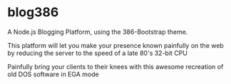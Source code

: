 blog386
=======

A Node.js Blogging Platform, using the 386-Bootstrap theme.

This platform will let you make your presence known painfully on the web
by reducing the server to the speed of a late 80's 32-bit CPU

Painfully bring your clients to their knees with this awesome
recreation of old DOS software in EGA mode
